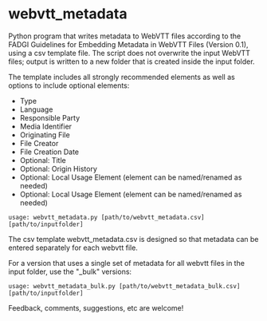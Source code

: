 # webvtt_metadata
Python program that writes metadata to WebVTT files according to the FADGI Guidelines for Embedding Metadata in WebVTT Files (Version 0.1), using a csv template file. The script does not overwrite the input WebVTT files; output is written to a new folder that is created inside the input folder.

The template includes all strongly recommended elements as well as options to include optional elements:
- Type
- Language
- Responsible Party
- Media Identifier
- Originating File
- File Creator
- File Creation Date
- Optional: Title
- Optional: Origin History
- Optional: Local Usage Element (element can be named/renamed as needed)
- Optional: Local Usage Element (element can be named/renamed as needed)

``usage: webvtt_metadata.py [path/to/webvtt_metadata.csv] [path/to/inputfolder]``

The csv template webvtt_metadata.csv is designed so that metadata can be entered separately for each webvtt file.  

For a version that uses a single set of metadata for all webvtt files in the input folder, use the "_bulk" versions:

``usage: webvtt_metadata_bulk.py [path/to/webvtt_metadata_bulk.csv] [path/to/inputfolder]``

Feedback, comments, suggestions, etc are welcome!
